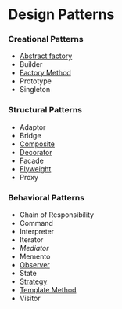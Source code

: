 # Design Patterns

### Creational Patterns
- [Abstract factory](./src/com/jihyunum/patterns/creational/abstract_factory)
- Builder
- [Factory Method](./src/com/jihyunum/patterns/creational/factory_method)
- Prototype
- Singleton

### Structural Patterns
- Adaptor
- Bridge
- [Composite](./src/com/jihyunum/patterns/structural/composite)
- [Decorator](./src/com/jihyunum/patterns/structural/decorator)
- Facade
- [Flyweight](./src/com/jihyunum/patterns/structural/flyweight)
- Proxy

### Behavioral Patterns
- Chain of Responsibility
- Command
- Interpreter
- Iterator
- _Mediator_
- Memento
- [Observer](./src/com/jihyunum/patterns/behavioral/observer)
- State
- [Strategy](./src/com/jihyunum/patterns/behavioral/strategy)
- [Template Method](./src/com/jihyunum/patterns/behavioral/template_method)
- Visitor